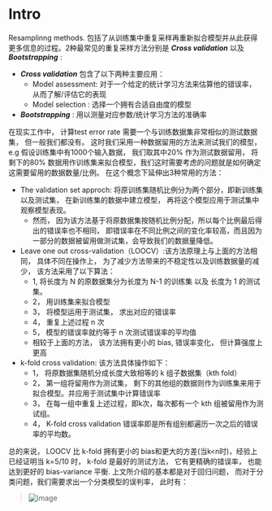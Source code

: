 # Intro
Resamplinng methods. 包括了从训练集中重复采样再重新拟合模型并从此获得更多信息的过程。2种最常见的重复采样方法分别是 ***Cross validation*** 以及 ***Bootstrapping*** :
- ***Cross validation*** 包含了以下两种主要应用：
  - Model assessment: 对于一个给定的统计学习方法来估算他的错误率， 从而了解/评估它的表现
  - Model selection : 选择一个拥有合适自由度的模型
- ***Bootstrapping*** : 用以测量对应参数/统计学习方法的准确率

在现实工作中， 计算test error rate 需要一个与训练数据集非常相似的测试数据集， 但一般我们都没有。 这时我们采用一种数据留用的方法来测试我们的模型， e.g 假设训练集中有1000个输入数据， 我们取其中20%
作为测试数据留用， 将剩下的80% 数据用作训练集来拟合模型，我们这时需要考虑的问题就是如何确定这需要留用的数据数量/比例。 在这个概念下延伸出3种常用的方法：
- The validation set approch:  将原训练集随机比例分为两个部分，即新训练集以及测试集， 在新训练集的数据中建立模型， 再将这个模型应用于测试集中观察模型表现。
  - 然而， 因为该方法基于将原数据集按随机比例分配，所以每个比例最后得出的错误率也不相同， 即错误率在不同比例之间的变化率较高，而且因为一部分的数据被留用做测试集，会导致我们的数据量降低。
- Leave one out cross-validation（LOOCV）:该方法原理上与上面的方法相同， 具体不同在操作上， 为了减少方法带来的不稳定性以及训练数据量的减少， 该方法采用了以下算法：
  - 1, 将长度为 N 的原数据集分为长度为 N-1 的训练集 以及 长度为 1 的测试集。
  - 2， 用训练集来拟合模型
  - 3， 将模型运用于测试集， 求出对应的错误率
  - 4， 重复上述过程 n 次
  - 5， 模型的错误率就约等于 n 次测试错误率的平均值
  - 相较于上面的方法， 该方法拥有更小的 bias, 错误率变化， 但计算强度上更高
- k-fold cross validation: 该方法具体操作如下：
   - 1， 将原数据集随机分成长度大致相等的 k 组子数据集（kth fold）
   - 2， 第一组将留用作为测试集， 剩下的其他组的数据则作为训练集来用于拟合模型。并应用于测试集中计算错误率
   - 3， 在每一组中重复上述过程，即k次，每次都有一个 kth 组被留用作为测试组。
   - 4， K-fold cross validation 错误率即是所有组别都遍历一次之后的错误率的平均数。

总的来说， LOOCV 比 k-fold 拥有更小的 bias和更大的方差(当k<n时)，经验上已经证明当 k=5/10 时， k-fold 是最好的测试方法， 它有更精确的错误率， 也能达到更好的 bias-variance 平衡.
上文所介绍的基本都是对于回归问题， 而对于分类问题，我们需要求出一个分类模型的误判率， 此时有：
>![image](https://user-images.githubusercontent.com/89850899/162237424-18b9e3ed-9857-4022-af22-1beafa034c79.png)
